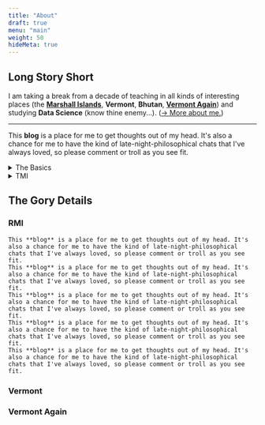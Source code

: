 ```yaml
---
title: "About"
draft: true
menu: "main"
weight: 50
hideMeta: true
---
```


## Long Story Short

I am taking a break from a decade of teaching in all kinds of interesting places (the [**Marshall Islands**](#rmi), **Vermont**, **Bhutan**, [**Vermont Again**](#vermont-again)) and studying **Data Science** (know thine enemy...). ([&rarr; More about me.](about))

_____

This **blog** is a place for me to get thoughts out of my head. It's also a chance for me to have the kind of late-night-philosophical chats that I've always loved, so please comment or troll as you see fit.
<details><summary>The Basics</summary>
<p>
dfadf
</p>
</details>

<details><summary>TMI</summary>
<p>
dasfsad
</p>
</details>

## The Gory Details

### RMI
```This **blog** is a place for me to get thoughts out of my head. It's also a chance for me to have the kind of late-night-philosophical chats that I've always loved, so please comment or troll as you see fit.
This **blog** is a place for me to get thoughts out of my head. It's also a chance for me to have the kind of late-night-philosophical chats that I've always loved, so please comment or troll as you see fit.
This **blog** is a place for me to get thoughts out of my head. It's also a chance for me to have the kind of late-night-philosophical chats that I've always loved, so please comment or troll as you see fit.
This **blog** is a place for me to get thoughts out of my head. It's also a chance for me to have the kind of late-night-philosophical chats that I've always loved, so please comment or troll as you see fit.
This **blog** is a place for me to get thoughts out of my head. It's also a chance for me to have the kind of late-night-philosophical chats that I've always loved, so please comment or troll as you see fit.
This **blog** is a place for me to get thoughts out of my head. It's also a chance for me to have the kind of late-night-philosophical chats that I've always loved, so please comment or troll as you see fit.
```
### Vermont

### Vermont Again
